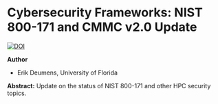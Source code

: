 # Cybersecurity Frameworks: NIST 800-171 and CMMC v2.0 Update

[![DOI](https://zenodo.org/badge/DOI/10.5281/zenodo.7320217.svg)](https://doi.org/10.5281/zenodo.7320217)


**Author**
* Erik Deumens, University of Florida

**Abstract:**
Update on the status of NIST 800-171 and other HPC security topics.
